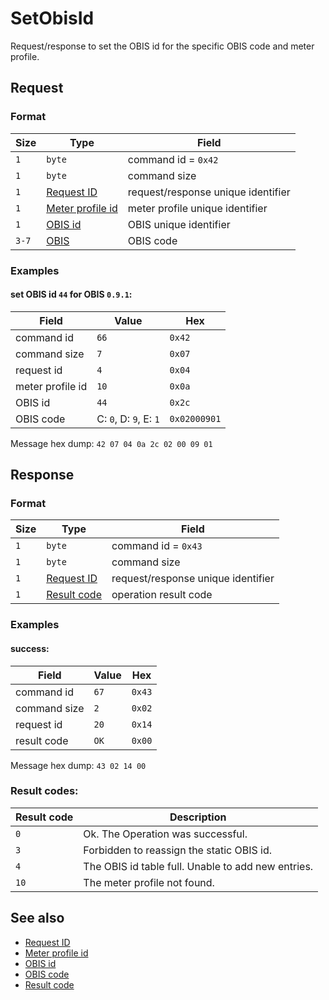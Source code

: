# SetObisId

Request/response to set the OBIS id for the specific OBIS code and meter profile.


## Request

### Format

| Size  | Type                                             | Field                              |
| ----- | ------------------------------------------------ | ---------------------------------- |
| `1`   | `byte`                                           | command id = `0x42`                |
| `1`   | `byte`                                           | command size                       |
| `1`   | [Request ID](../types.md#request-id)             | request/response unique identifier |
| `1`   | [Meter profile id](../types.md#meter-profile-id) | meter profile unique identifier    |
| `1`   | [OBIS id](../types.md#obis-id)                   | OBIS unique identifier             |
| `3-7` | [OBIS](../types.md#obis)                         | OBIS code                          |

### Examples

#### set OBIS id `44` for OBIS `0.9.1`:

| Field            | Value                  | Hex          |
| ---------------- | ---------------------- | ------------ |
| command id       | `66`                   | `0x42`       |
| command size     | `7`                    | `0x07`       |
| request id       | `4`                    | `0x04`       |
| meter profile id | `10`                   | `0x0a`       |
| OBIS id          | `44`                   | `0x2c`       |
| OBIS code        | C: `0`, D: `9`, E: `1` | `0x02000901` |

Message hex dump: `42 07 04 0a 2c 02 00 09 01`


## Response

### Format

| Size | Type                                   | Field                              |
| ---- | -------------------------------------- | ---------------------------------- |
| `1`  | `byte`                                 | command id = `0x43`                |
| `1`  | `byte`                                 | command size                       |
| `1`  | [Request ID](../types.md#request-id)   | request/response unique identifier |
| `1`  | [Result code](../types.md#result-code) | operation result code              |

### Examples

#### success:

| Field        | Value | Hex    |
| ------------ | ----- | ------ |
| command id   | `67`  | `0x43` |
| command size | `2`   | `0x02` |
| request id   | `20`  | `0x14` |
| result code  | `OK`  | `0x00` |

Message hex dump: `43 02 14 00`


### Result codes:

| Result code | Description                                        |
| ----------- | -------------------------------------------------- |
| `0`         | Ok. The Operation was successful.                  |
| `3`         | Forbidden to reassign the static OBIS id.          |
| `4`         | The OBIS id table full. Unable to add new entries. |
| `10`        | The meter profile not found.                       |


## See also

* [Request ID](../types.md#request-id)
* [Meter profile id](../types.md#meter-profile-id)
* [OBIS id](../types.md#obis-id)
* [OBIS code](../types.md#obis)
* [Result code](../types.md#result-code)
